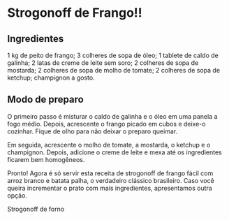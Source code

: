 # Strogonoff de Frango!!


## **Ingredientes**
1 kg de peito de frango;
3 colheres de sopa de óleo;
1 tablete de caldo de galinha;
2 latas de creme de leite sem soro;
2 colheres de sopa de mostarda;
2 colheres de sopa de molho de tomate;
2 colheres de sopa de ketchup;
champignon a gosto.
## **Modo de preparo**
O primeiro passo é misturar o caldo de galinha e o óleo em uma panela a fogo médio. Depois, acrescente o frango picado em cubos e deixe-o cozinhar. Fique de olho para não deixar o preparo queimar.

Em seguida, acrescente o molho de tomate, a mostarda, o ketchup e o champignon. Depois, adicione o creme de leite e mexa até os ingredientes ficarem bem homogêneos.

Pronto! Agora é só servir esta receita de strogonoff de frango fácil com arroz branco e batata palha, o verdadeiro clássico brasileiro. Caso você queira incrementar o prato com mais ingredientes, apresentamos outra opção.

Strogonoff de forno